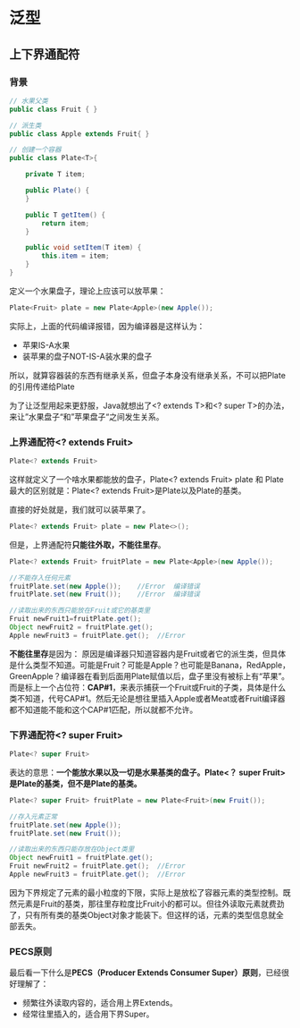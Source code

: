 # 泛型

## 上下界通配符

### 背景

```java
// 水果父类
public class Fruit { }

// 派生类
public class Apple extends Fruit{ }

// 创建一个容器
public class Plate<T>{

    private T item;

    public Plate() {
    }

    public T getItem() {
        return item;
    }

    public void setItem(T item) {
        this.item = item;
    }
}
```

定义一个水果盘子，理论上应该可以放苹果：

```java
Plate<Fruit> plate = new Plate<Apple>(new Apple());
```

实际上，上面的代码编译报错，因为编译器是这样认为：

- 苹果IS-A水果
- 装苹果的盘子NOT-IS-A装水果的盘子

所以，就算容器装的东西有继承关系，但盘子本身没有继承关系，不可以把Plate<Apple>的引用传递给Plate<Fruit>

为了让泛型用起来更舒服，Java就想出了<? extends T>和<? super T>的办法，来让”水果盘子“和”苹果盘子“之间发生关系。

### 上界通配符<? extends Fruit>

```java
Plate<? extends Fruit>
```

这样就定义了一个啥水果都能放的盘子，Plate<? extends Fruit> plate 和 Plate<Apple> 最大的区别就是：Plate<? extends Fruit>是Plate<Fruit>以及Plate<Appele>的基类。

直接的好处就是，我们就可以装苹果了。

```java
Plate<? extends Fruit> plate = new Plate<>();
```

但是，上界通配符**只能往外取，不能往里存**。

```java
Plate<? extends Fruit> fruitPlate = new Plate<Apple>(new Apple());

//不能存入任何元素
fruitPlate.set(new Apple());    //Error  编译错误
fruitPlate.set(new Fruit());    //Error  编译错误

//读取出来的东西只能放在Fruit或它的基类里
Fruit newFruit1=fruitPlate.get();
Object newFruit2 = fruitPlate.get();
Apple newFruit3 = fruitPlate.get();  //Error
```

**不能往里存**是因为： 原因是编译器只知道容器内是Fruit或者它的派生类，但具体是什么类型不知道。可能是Fruit？可能是Apple？也可能是Banana，RedApple，GreenApple？编译器在看到后面用Plate<Apple>赋值以后，盘子里没有被标上有“苹果”。而是标上一个占位符：**CAP#1**，来表示捕获一个Fruit或Fruit的子类，具体是什么类不知道，代号CAP#1。然后无论是想往里插入Apple或者Meat或者Fruit编译器都不知道能不能和这个CAP#1匹配，所以就都不允许。

### 下界通配符<? super Fruit>

```java
Plate<? super Fruit>
```

表达的意思：**一个能放水果以及一切是水果基类的盘子。Plate<？ super Fruit>是Plate<Fruit>的基类，但不是Plate<Apple>的基类。**

```java
Plate<? super Fruit> fruitPlate = new Plate<Fruit>(new Fruit());

//存入元素正常
fruitPlate.set(new Apple());
fruitPlate.set(new Fruit());

//读取出来的东西只能存放在Object类里
Object newFruit1 = fruitPlate.get();
Fruit newFruit2 = fruitPlate.get();  //Error
Apple newFruit3 = fruitPlate.get();  //Error
```

因为下界规定了元素的最小粒度的下限，实际上是放松了容器元素的类型控制。既然元素是Fruit的基类，那往里存粒度比Fruit小的都可以。但往外读取元素就费劲了，只有所有类的基类Object对象才能装下。但这样的话，元素的类型信息就全部丢失。

### PECS原则

最后看一下什么是**PECS（Producer Extends Consumer Super）原则**，已经很好理解了：

- 频繁往外读取内容的，适合用上界Extends。
- 经常往里插入的，适合用下界Super。